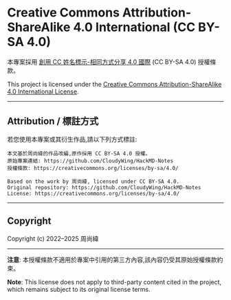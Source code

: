 # Creative Commons Attribution-ShareAlike 4.0 International (CC BY-SA 4.0)

本專案採用 [創用 CC 姓名標示-相同方式分享 4.0 國際](https://creativecommons.org/licenses/by-sa/4.0/deed.zh_TW) (CC BY-SA 4.0) 授權條款。

This project is licensed under the [Creative Commons Attribution-ShareAlike 4.0 International License](https://creativecommons.org/licenses/by-sa/4.0/).

---

## Attribution / 標註方式

若您使用本專案或其衍生作品,請以下列方式標註:

```
本文基於周尚緯的作品改編,原作採用 CC BY-SA 4.0 授權。
原始專案連結: https://github.com/CloudyWing/HackMD-Notes
授權條款: https://creativecommons.org/licenses/by-sa/4.0/
```

```
Based on the work by 周尚緯, licensed under CC BY-SA 4.0.
Original repository: https://github.com/CloudyWing/HackMD-Notes
License: https://creativecommons.org/licenses/by-sa/4.0/
```

---

## Copyright

Copyright (c) 2022–2025 周尚緯

---

**注意**: 本授權條款不適用於專案中引用的第三方內容,該內容仍受其原始授權條款約束。

**Note**: This license does not apply to third-party content cited in the project, which remains subject to its original license terms.